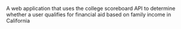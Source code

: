 A web application that uses the college scoreboard API to determine whether a user qualifies for financial aid based on family income in California
